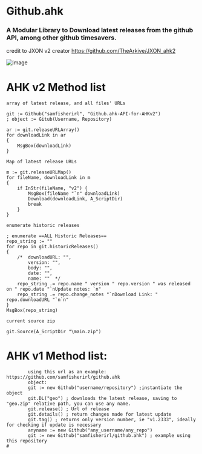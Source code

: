 <h1>Github.ahk</h1>
<h3>A Modular Library to Download latest releases from the github API, among other github timesavers. </h3>
<p class="has-line-data" data-line-start="1" data-line-end="2">
 
credit to JXON v2 creator https://github.com/TheArkive/JXON_ahk2

![image](https://github.com/samfisherirl/github.ahk/assets/98753696/536823be-20e6-43f2-a612-c780953e2bdf)

# AHK v2 Method list 

`array of latest release, and all files' URLs`
```autohotkey
git := Github("samfisherirl", "Github.ahk-API-for-AHKv2")
; object := Gitub(Username, Repository)

ar := git.releaseURLArray()
for downloadLink in ar
{
    MsgBox(downloadLink)
}
 ```
`Map of latest release URLs`

```autohotkey
m := git.releaseURLMap()
for fileName, downloadLink in m
{
    if InStr(fileName, "v2") {
        MsgBox(fileName "`n" downloadLink)
        Download(downloadLink, A_ScriptDir)
        break
    }
}
```

`enumerate historic releases`
```autohotkey
; enumerate ==ALL Historic Releases==
repo_string := ""
for repo in git.historicReleases() 
{
    /*  downloadURL: "",
        version: "",
        body: "",
        date: "",
        name: ""  */
    repo_string .= repo.name " version " repo.version " was released on " repo.date "`nUpdate notes: `n" 
    repo_string .= repo.change_notes "`nDownload Link: " repo.downloadURL "`n`n"
}
MsgBox(repo_string)
```

`current source zip`
```autohotkey
git.Source(A_ScriptDir "\main.zip")

```

# AHK v1 Method list:
        
```autohotkey
        using this url as an example: https://github.com/samfisherirl/github.ahk
        object: 
        git := new Github("username/repository") ;instantiate the object
        git.DL("geo") ; downloads the latest release, saving to "geo.zip" relative path, you can use any name. 
        git.release() ; Url of release 
        git.details() ; return changes made for latest update
        git.tag() ; returns only version number, ie "v1.2333", ideally for checking if update is necessary
        anyname := new Github("any_username/any_repo") 
        git := new Github("samfisherirl/github.ahk") ; example using this repository
#
```
 
  
